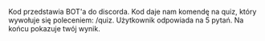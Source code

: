 Kod przedstawia BOT'a do discorda.
Kod daje nam komendę na quiz, który wywołuje się poleceniem: /quiz.
Użytkownik odpowiada na 5 pytań.
Na końcu pokazuje twój wynik.
